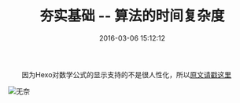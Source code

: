 ﻿---
title: 夯实基础 -- 算法的时间复杂度
date: 2016-03-06 15:12:12
categories: 夯实基础
tags:
 - 算法
 - 时间复杂度

---
&#160; &#160; &#160; &#160;因为Hexo对数学公式的显示支持的不是很人性化，所以[原文请戳这里][1]

![无奈][2]
<!--more-->






  [1]: https://www.zybuluo.com/waterdkx/note/266155
  [2]: http://7xsrzn.com1.z0.glb.clouddn.com/zoro.jpeg
